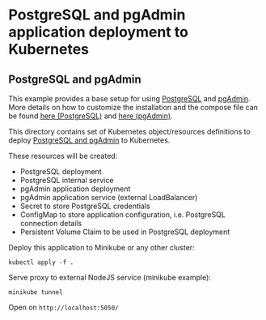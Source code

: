 # PostgreSQL and pgAdmin application deployment to Kubernetes

## PostgreSQL and pgAdmin
This example provides a base setup for using [PostgreSQL](https://www.postgresql.org/) and [pgAdmin](https://www.pgadmin.org/).
More details on how to customize the installation and the compose file can be found [here (PostgreSQL)](https://hub.docker.com/_/postgres) and [here (pgAdmin)](https://www.pgadmin.org/docs/pgadmin4/latest/container_deployment.html).

This directory contains set of Kubernetes object/resources definitions to deploy [PostgreSQL and pgAdmin](https://github.com/docker/awesome-compose/tree/master/postgresql-pgadmin) to Kubernetes.

These resources will be created:

* PostgreSQL deployment
* PostgreSQL internal service
* pgAdmin application deployment
* pgAdmin application service (external LoadBalancer)
* Secret to store PostgreSQL credentials
* ConfigMap to store application configuration, i.e. PostgreSQL connection details
* Persistent Volume Claim to be used in PostgreSQL deployment


Deploy this application to Minikube or any other cluster:

```
kubectl apply -f .
```

Serve proxy to external NodeJS service (minikube example):
```
minikube tunnel
```

Open on `http://localhost:5050/`